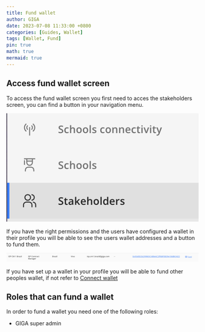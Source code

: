 ```yaml
---
title: Fund wallet
author: GIGA
date: 2023-07-08 11:33:00 +0800
categories: [Guides, Wallet]
tags: [Wallet, Fund]
pin: true
math: true
mermaid: true
---
```


## Access fund wallet screen

To access the fund wallet screen you first need to acces the stakeholders screen, you can find a button in your navigation menu.

![Stakeholders navigation button](/assets/img/posts/fund-wallet/01.png)

If you have the right permissions and the users have configured a wallet in their profile you will be able to see the users wallet addresses and a button to fund them.

![Automatic contracts toggle](/assets/img/posts/fund-wallet/02.png)

If you have set up a wallet in your profile you will be able to fund other peoples wallet, if not refer to [Connect wallet](/_posts/2023-07-31-connect-wallet.md)

## Roles that can fund a wallet

In order to fund a wallet you need one of the following roles:

- GIGA super admin
